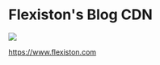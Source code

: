 # Flexiston's Blog CDN

[![](https://data.jsdelivr.com/v1/package/gh/Flexiston/CDN/badge)](https://www.jsdelivr.com/package/gh/Flexiston/CDN)

https://www.flexiston.com